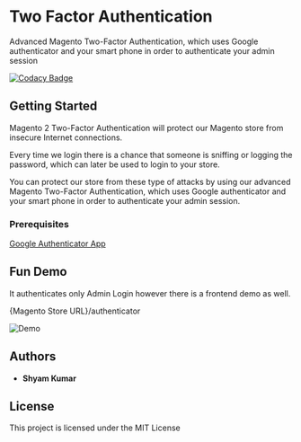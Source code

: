 # Two Factor Authentication
Advanced Magento Two-Factor Authentication, which uses Google authenticator and your smart phone in order to authenticate your admin session

[![Codacy Badge](https://api.codacy.com/project/badge/Grade/2ace12e6ce264d9d801a41d500b7575f)](https://www.codacy.com/app/neyamtux/2-Factor-Authentication?utm_source=github.com&amp;utm_medium=referral&amp;utm_content=neyamtux/2-Factor-Authentication&amp;utm_campaign=Badge_Grade)

## Getting Started

Magento 2 Two-Factor Authentication will protect our Magento store from insecure Internet connections.

Every time we login there is a chance that someone is sniffing or logging the password, which can later be used to login to your store.

You can protect our store from these type of attacks by using our advanced Magento Two-Factor Authentication, which uses Google authenticator and your smart phone in order to authenticate your admin session.

### Prerequisites
[Google Authenticator App](https://play.google.com/store/apps/details?id=com.google.android.apps.authenticator2&hl=en)

## Fun Demo
It authenticates only Admin Login however there is a frontend demo as well.

{Magento Store URL}/authenticator

![Demo](https://image.prntscr.com/image/gSZmYoEgRRyAu_djujkAYQ.png)

## Authors

* **Shyam Kumar**

## License

This project is licensed under the MIT License
